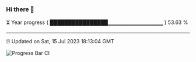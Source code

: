 ### Hi there 👋

⏳ Year progress { ████████████████▁▁▁▁▁▁▁▁▁▁▁▁▁▁ } 53.63 %

---

⏰ Updated on Sat, 15 Jul 2023 18:13:04 GMT

![Progress Bar CI](https://github.com/liununu/liununu/workflows/Progress%20Bar%20CI/badge.svg)
